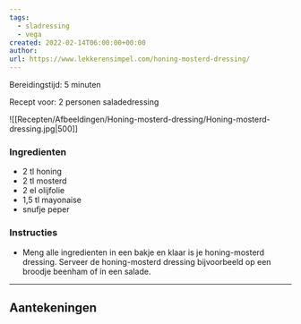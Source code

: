 ```yaml
---
tags:
  - sladressing
  - vega
created: 2022-02-14T06:00:00+00:00
author: 
url: https://www.lekkerensimpel.com/honing-mosterd-dressing/
---
```

Bereidingstijd: 5 minuten

Recept voor: 2 personen saladedressing

![[Recepten/Afbeeldingen/Honing-mosterd-dressing/Honing-mosterd-dressing.jpg|500]]

### Ingredienten

- 2 tl honing
- 2 tl mosterd
- 2 el olijfolie
- 1,5 tl mayonaise
- snufje peper

### Instructies

- Meng alle ingredienten in een bakje en klaar is je honing-mosterd dressing. Serveer de honing-mosterd dressing bijvoorbeeld op een broodje beenham of in een salade.

-----

## Aantekeningen
